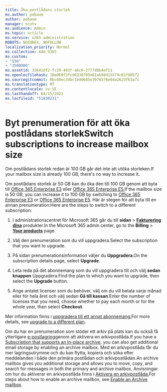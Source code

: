 ```yaml
---
title: Öka postlådans storlek
ms.author: pebaum
author: pebaum
manager: scotv
ms.audience: Admin
ms.topic: article
ms.service: o365-administration
ROBOTS: NOINDEX, NOFOLLOW
localization_priority: Normal
ms.collection: Adm_O365
ms.custom:
- "556"
- "3500006"
ms.assetid: 33641df2-fc29-493f-a6c6-2777d8b4ef11
ms.openlocfilehash: 10e069f3fcd6338705a01ab9dd15574c81f88572
ms.sourcegitcommit: 8bc60ec34bc1e40685e3976576e04a2623f63a7c
ms.translationtype: MT
ms.contentlocale: sv-SE
ms.lasthandoff: 04/15/2021
ms.locfileid: "51830231"
---
```

# <a name="switch-subscriptions-to-increase-mailbox-size"></a><span data-ttu-id="e0027-102">Byt prenumeration för att öka postlådans storlek</span><span class="sxs-lookup"><span data-stu-id="e0027-102">Switch subscriptions to increase mailbox size</span></span>

<span data-ttu-id="e0027-103">Om postlådans storlek redan är 100 GB går det inte att utöka storleken.</span><span class="sxs-lookup"><span data-stu-id="e0027-103">If your mailbox size is already 100 GB, there's no way to increase it.</span></span>
  
<span data-ttu-id="e0027-104">Om postlådans storlek är 50 GB kan du öka den till 100 GB genom att byta till [Office 365 Enterprise E3](https://products.office.com/business/office-365-enterprise-e3-business-software) eller [Office 365 Enterprise E5.](https://products.office.com/business/office-365-enterprise-e5-business-software)</span><span class="sxs-lookup"><span data-stu-id="e0027-104">If the mailbox size is 50 GB, you can increase it to 100 GB by switching to [Office 365 Enterprise E3](https://products.office.com/business/office-365-enterprise-e3-business-software) or [Office 365 Enterprise E5](https://products.office.com/business/office-365-enterprise-e5-business-software).</span></span> <span data-ttu-id="e0027-105">Här är stegen för att byta till en annan prenumeration:</span><span class="sxs-lookup"><span data-stu-id="e0027-105">Here are the steps to switch to a different subscription:</span></span>
  
1. <span data-ttu-id="e0027-106">I administrationscentret för Microsoft 365 går du till **sidan** \> **[Fakturering dina](https://go.microsoft.com/fwlink/p/?linkid=842054)** produkter.</span><span class="sxs-lookup"><span data-stu-id="e0027-106">In the Microsoft 365 admin center, go to the **Billing** \> **[Your products](https://go.microsoft.com/fwlink/p/?linkid=842054)** page.</span></span>

2. <span data-ttu-id="e0027-107">Välj den prenumeration som du vill uppgradera.</span><span class="sxs-lookup"><span data-stu-id="e0027-107">Select the subscription that you want to upgrade.</span></span>

3. <span data-ttu-id="e0027-108">På sidan prenumerationsinformation väljer du **Uppgradera**.</span><span class="sxs-lookup"><span data-stu-id="e0027-108">On the subscription details page, select **Upgrade**.</span></span>

4. <span data-ttu-id="e0027-109">Leta reda på det abonnemang som du vill uppgradera till och välj **sedan knappen** Uppgradera.</span><span class="sxs-lookup"><span data-stu-id="e0027-109">Find the plan to which you want to upgrade, then select the **Upgrade** button.</span></span>

5. <span data-ttu-id="e0027-110">Ange antalet licenser som du behöver, välj om du vill betala varje månad eller för hela året och välj sedan **Gå till kassan**.</span><span class="sxs-lookup"><span data-stu-id="e0027-110">Enter the number of licenses that you need, choose whether to pay each month or for the whole year, then select **Checkout**.</span></span>

<span data-ttu-id="e0027-111">Mer information finns i [uppgradera till ett annat abonnemang.](https://docs.microsoft.com/microsoft-365/commerce/subscriptions/upgrade-to-different-plan)</span><span class="sxs-lookup"><span data-stu-id="e0027-111">For more details, see [upgrade to a different plan](https://docs.microsoft.com/microsoft-365/commerce/subscriptions/upgrade-to-different-plan).</span></span>

<span data-ttu-id="e0027-112">Om du har en prenumeration som stöder ett arkiv på plats kan du också få ytterligare [e-postlagring](https://docs.microsoft.com/office365/servicedescriptions/exchange-online-archiving-service-description/exchange-online-archiving-service-description)genom att aktivera en arkivpostlåda.</span><span class="sxs-lookup"><span data-stu-id="e0027-112">If you have a [Subscription that supports an In-place archive](https://docs.microsoft.com/office365/servicedescriptions/exchange-online-archiving-service-description/exchange-online-archiving-service-description), you can also get additional email storage by enabling an archive mailbox.</span></span> <span data-ttu-id="e0027-113">Med en arkivpostlåda får du mer lagringsutrymme och du kan flytta, kopiera och söka efter meddelanden i både den primära postlådan och arkivpostlådan.</span><span class="sxs-lookup"><span data-stu-id="e0027-113">An archive mailbox gives you additional storage and allows you to move, copy, and search for messages in both the primary and archive mailbox.</span></span> <span data-ttu-id="e0027-114">Anvisningar om hur du aktiverar en arkivpostlåda finns i [Aktivera en arkivpostlåda.](https://docs.microsoft.com/microsoft-365/compliance/enable-archive-mailboxes)</span><span class="sxs-lookup"><span data-stu-id="e0027-114">For steps about how to enable an archive mailbox, see [Enable an Archive mailbox](https://docs.microsoft.com/microsoft-365/compliance/enable-archive-mailboxes).</span></span>
